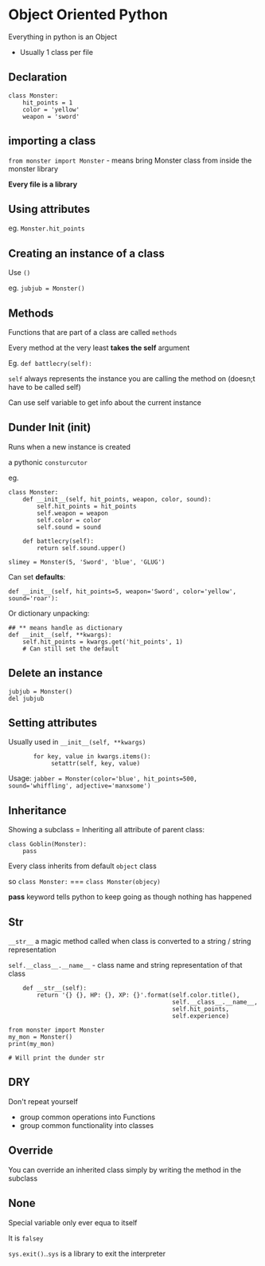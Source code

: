 # Object Oriented Python

Everything in python is an Object

* Usually 1 class per file

## Declaration

```
class Monster:
    hit_points = 1
    color = 'yellow'
    weapon = 'sword'
```

## importing a class

`from monster import Monster` - means bring Monster class from inside the monster library

**Every file is a library**

## Using attributes

eg. `Monster.hit_points`

## Creating an instance of a class

Use `()`

eg. `jubjub = Monster()`

## Methods

Functions that are part of a class are called `methods`

Every method at the very least **takes the self** argument

Eg. `def battlecry(self):`

`self` always represents the instance you are calling the method on (doesn;t have to be called self)

Can use self variable to get info about the current instance

## Dunder Init (__init__)

Runs when a new instance is created

a pythonic `consturcutor`

eg.

```
class Monster:
    def __init__(self, hit_points, weapon, color, sound):
        self.hit_points = hit_points
        self.weapon = weapon
        self.color = color
        self.sound = sound

    def battlecry(self):
        return self.sound.upper()
```

```
slimey = Monster(5, 'Sword', 'blue', 'GLUG')
```

Can set **defaults**:

```
def __init__(self, hit_points=5, weapon='Sword', color='yellow', sound='roar'):
```

Or dictionary unpacking:

```
## ** means handle as dictionary
def __init__(self, **kwargs):
    self.hit_points = kwargs.get('hit_points', 1)
    # Can still set the default
```

## Delete an instance

```
jubjub = Monster()
del jubjub
```

## Setting attributes

Usually used in `__init__(self, **kwargs)`

```
       for key, value in kwargs.items():
            setattr(self, key, value)
```

Usage: `jabber = Monster(color='blue', hit_points=500, sound='whiffling', adjective='manxsome')`

## Inheritance

Showing a subclass = Inheriting all attribute of parent class:

```
class Goblin(Monster):
    pass
```

Every class inherits from default `object` class 

so `class Monster:` === `class Monster(objecy)`

**pass** keyword tells python to keep going as though nothing has happened

## __Str__

`__str__` a magic method called when class is converted to a string / string representation

`self.__class__.__name__` - class name and string representation of that class

```
    def __str__(self):
        return '{} {}, HP: {}, XP: {}'.format(self.color.title(),
                                              self.__class__.__name__,
                                              self.hit_points,
                                              self.experience)
```

```
from monster import Monster
my_mon = Monster()
print(my_mon)

# Will print the dunder str
```

## DRY

Don't repeat yourself

* group common operations into Functions
* group common functionality into classes

## Override

You can override an inherited class simply by writing the method in the subclass

## None

Special variable only ever equa to itself

It is `falsey`


`sys.exit()`..`sys` is a library to exit the interpreter